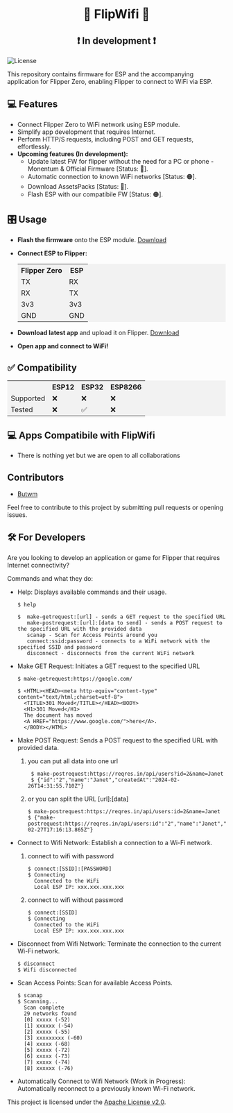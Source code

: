 <h1 align="center">🐬 FlipWifi 📶</h1>
<h2 align="center">❗ In development ❗</h2>

![License](https://img.shields.io/badge/license-Apache%202.0-blue)

This repository contains firmware for ESP and the accompanying application for Flipper Zero, enabling Flipper to connect to WiFi via ESP.

## 💻 Features

- Connect Flipper Zero to WiFi network using ESP module.
- Simplify app development that requires Internet.
- Perform HTTP/S requests, including POST and GET requests, effortlessly.
- **Upcoming features (In development):**
    - Update latest FW for flipper without the need for a PC or phone - Monentum & Official Firmware [Status: 🔴].
    - Automatic connection to known WiFi networks [Status: 🟠].
    - Download AssetsPacks [Status: 🔴].
    - Flash ESP with our compatibile FW [Status: 🟠].

## 🎛️ Usage

- **Flash the firmware** onto the ESP module. [Download](https://github.com/Butwm/FlipperZero-Wifi-App/releases)
- **Connect ESP to Flipper:**

    <table style="width:100%; background-color: #f2f2f2;">
      <tr>
        <th>Flipper Zero</th>
        <th>ESP</th>
      </tr>
      <tr>
        <td>TX</td>
        <td>RX</td>
      </tr>
      <tr>
        <td>RX</td>
        <td>TX</td>
      </tr>
      <tr>
        <td>3v3</td>
        <td>3v3</td>
      </tr>
        <tr>
        <td>GND</td>
        <td>GND</td>
      </tr>
    </table>

- **Download latest app** and upload it on Flipper. [Download](https://github.com/Butwm/FlipperZero-Wifi-App/releases)
- **Open app and connect to WiFi!**

## ✅ Compatibility 

<table style="width:100%; background-color: #f2f2f2;">
  <tr>
    <th></th>
    <th>ESP12</th>
    <th>ESP32</th>
    <th>ESP8266</th>
  </tr>
  <tr>
    <td>Supported</td>
    <td>❌</td>
    <td>❌</td>
    <td>❌</td>
  </tr>
  <tr>
    <td>Tested</td>
    <td>❌</td>
    <td>✅</td>
    <td>❌</td>
  </tr>
</table>

## 💻 Apps Compatibile with FlipWifi

- There is nothing yet but we are open to all collaborations

## Contributors

- [Butwm](https://www.github.com/Butwm)

Feel free to contribute to this project by submitting pull requests or opening issues.

## 🛠️ For Developers

Are you looking to develop an application or game for Flipper that requires Internet connectivity?

Commands and what they do:

 - Help: Displays available commands and their usage.

    ```
    $ help
    
    $  make-getrequest:[url] - sends a GET request to the specified URL
       make-postrequest:[url]:[data to send] - sends a POST request to the specified URL with the provided data
       scanap - Scan for Access Points around you
       connect:ssid:password - connects to a WiFi network with the specified SSID and password
       disconnect - disconnects from the current WiFi network
    ```

- Make GET Request: Initiates a GET request to the specified URL
    ```
    $ make-getrequest:https://google.com/
    
    $ <HTML><HEAD><meta http-equiv="content-type" content="text/html;charset=utf-8">
      <TITLE>301 Moved</TITLE></HEAD><BODY>
      <H1>301 Moved</H1>
      The document has moved
      <A HREF="https://www.google.com/">here</A>.
      </BODY></HTML>
    ```
- Make POST Request: Sends a POST request to the specified URL with provided data.
    1. you can put all data into one url
       ```
        $ make-postrequest:https://reqres.in/api/users?id=2&name=Janet
        $ {"id":"2","name":"Janet","createdAt":"2024-02-26T14:31:55.710Z"}
       ```
    2. or you can split the URL [url]:[data]
       ```
       $ make-postrequest:https://reqres.in/api/users:id=2&name=Janet
       $ {"make-postrequest:https://reqres.in/api/users:id":"2","name":"Janet","id":"396","createdAt":"2024-02-27T17:16:13.865Z"}
       ```
 - Connect to Wifi Network: Establish a connection to a Wi-Fi network.
    1. connect to wifi with password
       ```
       $ connect:[SSID]:[PASSWORD]
       $ Connecting
         Connected to the WiFi
         Local ESP IP: xxx.xxx.xxx.xxx
        ```
    2. connect to wifi without password
       ```
       $ connect:[SSID]
       $ Connecting
         Connected to the WiFi
         Local ESP IP: xxx.xxx.xxx.xxx
       ```
- Disconnect from Wifi Network: Terminate the connection to the current Wi-Fi network.
     ```
     $ disconnect
     $ Wifi disconnected
     ```
- Scan Access Points: Scan for available Access Points.
  ```
  $ scanap
  $ Scanning...
    Scan complete
    29 networks found
    [0] xxxxx (-52)
    [1] xxxxxx (-54)
    [2] xxxxx (-55)
    [3] xxxxxxxxx (-60)
    [4] xxxxx (-68)
    [5] xxxxx (-72)
    [6] xxxxx (-73)
    [7] xxxxx (-74)
    [8] xxxxxx (-76)
  ```

- Automatically Connect to Wifi Network (Work in Progress): Automatically reconnect to a previously known Wi-Fi network.
     
This project is licensed under the [Apache License v2.0](https://github.com/Butwm/FlipperZero-Wifi-App/blob/main/LICENSE).
